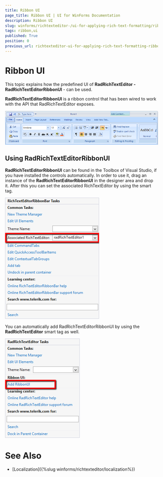 ```yaml
---
title: Ribbon UI
page_title: Ribbon UI | UI for WinForms Documentation
description: Ribbon UI
slug: winforms/richtexteditor-/ui-for-applying-rich-text-formatting/ribbon-ui
tags: ribbon,ui
published: True
position: 0
previous_url: richtexteditor-ui-for-applying-rich-text-formatting-ribbon-ui
---
```


# Ribbon UI



This topic explains how the predefined UI of __RadRichTextEditor - RadRichTextEditorRibbonUI__ - can be used.

__RadRichTextEditorRibbonUI__ is a ribbon control that has been wired to work with the API that RadRichTextEditor exposes.

![richtexteditor-ui-for-applying-rich-text-formatting-ribbon-ui 001](images/richtexteditor-ui-for-applying-rich-text-formatting-ribbon-ui001.png)

## Using RadRichTextEditorRibbonUI

__RadRichTextEditorRibbonUI__ can be found in the Toolbox of Visual Studio, if you have installed the controls automatically. In order to use it, drag an instance of the __RadRichTextEditorRibbonUI__ in the designer area and drop it.  After this you can set the associated RichTextEditor by using the smart tag.

![richtexteditor-ui-for-applying-rich-text-formatting-ribbon-ui 002](images/richtexteditor-ui-for-applying-rich-text-formatting-ribbon-ui002.png)

You can automatically add RadRichTextEditorRibbonUI by using the __RadRichTextEditor__ smart tag as well. 

![richtexteditor-ui-for-applying-rich-text-formatting-ribbon-ui 003](images/richtexteditor-ui-for-applying-rich-text-formatting-ribbon-ui003.png)


# See Also

 * [Localization]({%slug winforms/richtexteditor/localization%})
